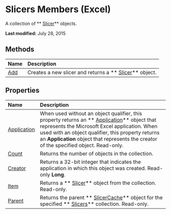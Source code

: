
# Slicers Members (Excel)
A collection of  ** [Slicer](577be0f6-4eda-0093-8899-097f3c900383.md)** objects.

 **Last modified:** July 28, 2015


## Methods



|**Name**|**Description**|
|:-----|:-----|
| [Add](f2632dee-e8fb-440c-cad8-2dd2f7e37739.md)|Creates a new slicer and returns a  ** [Slicer](577be0f6-4eda-0093-8899-097f3c900383.md)** object.|

## Properties



|**Name**|**Description**|
|:-----|:-----|
| [Application](f3878abf-c107-8248-31cb-c1df60f52cef.md)|When used without an object qualifier, this property returns an  ** [Application](19b73597-5cf9-4f56-8227-b5211f657f6f.md)** object that represents the Microsoft Excel application. When used with an object qualifier, this property returns an **Application** object that represents the creator of the specified object. Read-only.|
| [Count](bb5cafff-2c72-61b6-5c91-bd81594b03dd.md)|Returns the number of objects in the collection.|
| [Creator](c02ffedb-014b-1fd2-544c-5cd6dc83912a.md)|Returns a 32-bit integer that indicates the application in which this object was created. Read-only  **Long**.|
| [Item](2e986f53-41bd-69cd-74fc-ce9f5c0ffa0b.md)|Returns a  ** [Slicer](577be0f6-4eda-0093-8899-097f3c900383.md)** object from the collection. Read-only.|
| [Parent](1c3f6ccc-f6f3-2156-8316-5f322938f4a2.md)|Returns the parent  ** [SlicerCache](6e6533e3-0503-a1d3-9ecd-f7997233565f.md)** object for the specified ** [Slicers](12b67ff5-cf66-35d1-2c72-9aa2f4a396a0.md)** collection. Read-only.|

